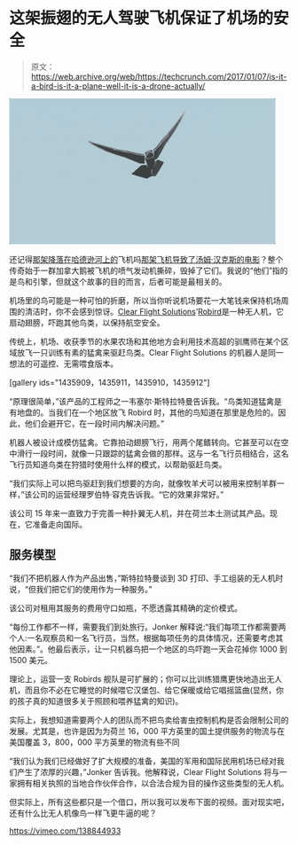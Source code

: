 # 这架振翅的无人驾驶飞机保证了机场的安全

> 原文：<https://web.archive.org/web/https://techcrunch.com/2017/01/07/is-it-a-bird-is-it-a-plane-well-it-is-a-drone-actually/>

[![Look closely and you can see that the wings on this bird are attached slightly weirdly. That's because it's not a bird -- it's a drone. If that bird looks like your biggest predator, however, you wouldn't be looking closely; you'd be getting the hell out of there. ](img/d589bb8ca2cb6ba9b887c5249ede29a5.png)](https://web.archive.org/web/20230321013642/https://techcrunch.com/wp-content/uploads/2017/01/clearsky.gif)

还记得[那架降落在哈德逊河上的](https://web.archive.org/web/20230321013642/https://en.wikipedia.org/wiki/Sully_(film))飞机吗[那架飞机导致了汤姆·汉克斯的电影](https://web.archive.org/web/20230321013642/https://en.wikipedia.org/wiki/Sully_(film))？整个传奇始于一群加拿大鹅被飞机的喷气发动机撕碎，毁掉了它们。我说的“他们”指的是鸟和引擎，但就这个故事的目的而言，后者可能是最相关的。

机场里的鸟可能是一种可怕的折磨，所以当你听说机场要花一大笔钱来保持机场周围的清洁时，你不会感到惊讶。[Clear Flight Solutions](https://web.archive.org/web/20230321013642/https://clearflightsolutions.com/)’[Robird](https://web.archive.org/web/20230321013642/https://clearflightsolutions.com/methods/robirds)是一种无人机，它扇动翅膀，吓跑其他鸟类，以保持航空安全。

传统上，机场、收获季节的水果农场和其他地方会利用技术高超的驯鹰师在某个区域放飞一只训练有素的猛禽来驱赶鸟类。Clear Flight Solutions 的机器人是同一想法的可遥控、无需喂食版本。

[gallery ids="1435909，1435911，1435910，1435912"]

“原理很简单，”该产品的工程师之一韦塞尔·斯特拉特曼告诉我。“鸟类知道猛禽是有地盘的。当我们在一个地区放飞 Robird 时，其他的鸟知道在那里是危险的。因此，他们会避开它，在一段时间内解决问题。”

机器人被设计成模仿猛禽。它靠拍动翅膀飞行，用两个尾鳍转向。它甚至可以在空中滑行一段时间，就像一只跟踪的猛禽会做的那样。这与一名飞行员相结合，这名飞行员知道鸟类在狩猎时使用什么样的模式，以帮助驱赶鸟类。

“我们实际上可以把鸟驱赶到我们想要的方向，就像牧羊犬可以被用来控制羊群一样，”该公司的运营经理罗伯特·容克告诉我。“它的效果非常好。”

该公司 15 年来一直致力于完善一种扑翼无人机，并在荷兰本土测试其产品。现在，它准备走向国际。

## 服务模型

“我们不把机器人作为产品出售，”斯特拉特曼谈到 3D 打印、手工组装的无人机时说，“但我们把它们的使用作为一种服务。”

该公司对租用其服务的费用守口如瓶，不愿透露其精确的定价模式。

“每份工作都不一样，需要我们到处旅行。Jonker 解释说:“我们每项工作都需要两个人:一名观察员和一名飞行员，当然，根据每项任务的具体情况，还需要考虑其他因素。”。他最后表示，让一只机器鸟把一个地区的鸟吓跑一天会花掉你 1000 到 1500 美元。

理论上，运营一支 Robirds 舰队是可扩展的；你可以比训练猎鹰更快地造出无人机，而且你不必在它睡觉的时候喂它汉堡包、给它保暖或给它唱摇篮曲(显然，你的孩子真的知道很多关于照顾和喂养猛禽的知识)。

实际上，我想知道需要两个人的团队而不把鸟卖给害虫控制机构是否会限制公司的发展。尤其是，也许是因为为荷兰 16，000 平方英里的国土提供服务的物流与在美国覆盖 3，800，000 平方英里的物流有些不同

“我们认为我们已经做好了扩大规模的准备，美国的军用和国际民用机场已经对我们产生了浓厚的兴趣，”Jonker 告诉我。他解释说，Clear Flight Solutions 将与一家拥有相关执照的当地合作伙伴合作，以合法合规为目的操作这些类型的无人机。

但实际上，所有这些都只是一个借口，所以我可以发布下面的视频。面对现实吧，还有什么比无人机像鸟一样飞更牛逼的呢？

https://vimeo.com/138844933
